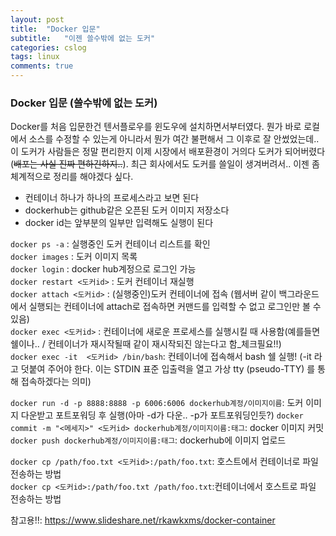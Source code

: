 ```yaml
---
layout: post
title:  "Docker 입문"
subtitle:   "이젠 쓸수밖에 없는 도커"
categories: cslog
tags: linux
comments: true
---
```


### Docker 입문 (쓸수밖에 없는 도커)
Docker를 처음 입문한건 텐서플로우를 윈도우에 설치하면서부터였다. 뭔가 바로 로컬에서 소스를 수정할 수 있는게 아니라서 뭔가 여간 불편해서 그 이후로 잘 안썼었는데.. 이 도커가 사람들은 정말 편리한지 이제 시장에서 배포환경이 거의다 도커가 되어버렸다(~~배포는 사실 진짜 편하긴하지..~~). 최근 회사에서도 도커를 쓸일이 생겨버려서.. 이젠 좀 체계적으로 정리를 해야겠다 싶다.

- 컨테이너 하나가 하나의 프로세스라고 보면 된다
- dockerhub는 github같은 오픈된 도커 이미지 저장소다
- docker id는 앞부분의 일부만 입력해도 실행이 된다

```docker ps -a``` : 실행중인 도커 컨테이너 리스트를 확인   
```docker images``` : 도커 이미지 목록   
```docker login``` : docker hub계정으로 로그인 가능   
```docker restart <도커id>``` : 도커 컨테이너 재실행   
```docker attach <도커id>``` : (실행중인)도커 컨테이너에 접속 (웹서버 같이 백그라운드에서 실행되는 컨테이너에 attach로 접속하면 커맨드를 입력할 수 없고 로그인만 볼 수 있음)   
```docker exec <도커id>``` : 컨테이너에 새로운 프로세스를 실행시킬 때 사용함(예를들면 쉘이나.. / 컨테이너가 재시작될때 같이 재시작되진 않는다고 함_체크필요!!)   
```docker exec -it  <도커id> /bin/bash```: 컨테이너에 접속해서 bash 쉘 실행! (-it 라고 덧붙여 주어야 한다. 이는 STDIN 표준 입출력을 열고 가상 tty (pseudo-TTY) 를 통해 접속하겠다는 의미)

```docker run -d -p 8888:8888 -p 6006:6006 dockerhub계정/이미지이름```: 도커 이미지 다운받고 포트포워딩 후 실행(아마 -d가 다운.. -p가 포트포워딩인듯?)
```docker commit -m "<메세지>" <도커id> dockerhub계정/이미지이름:태그```: docker 이미지 커밋
```docker push dockerhub계정/이미지이름:태그```: dockerhub에 이미지 업로드

```docker cp /path/foo.txt <도커id>:/path/foo.txt```: 호스트에서 컨테이너로 파일 전송하는 방법   
```docker cp <도커id>:/path/foo.txt /path/foo.txt```:컨테이너에서 호스트로 파일 전송하는 방법   


참고용!!: https://www.slideshare.net/rkawkxms/docker-container
